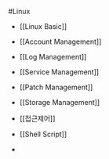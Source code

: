 #Linux
- [[Linux Basic]]
- [[Account Management]]
- [[Log Management]]
- [[Service Management]]
- [[Patch Management]]
- [[Storage Management]]
- [[접근제어]]

- [[Shell Script]]
- 